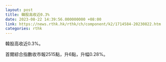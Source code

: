 ```yaml
---
layout: post
title: 韓股高收近0.3%
date: 2023-08-22 14:39:56.000000000 +08:00
link: https://news.rthk.hk/rthk/ch/component/k2/1714584-20230822.htm
categories: rthk
---
```


韓股高收近0.3%。

首爾綜合指數收市報2515點，升6點，升幅0.28%。
